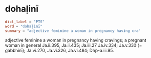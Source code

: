 # dohaḷinī

``` toml
dict_label = "PTS"
word = "dohaḷinī"
summary = "adjective feminine a woman in pregnancy having cra"
```

adjective feminine a woman in pregnancy having cravings; a pregnant woman in general Ja.ii.395, Ja.ii.435; Ja.iii.27 Ja.iv.334; Ja.v.330 (= gabbhinī); Ja.vi.270, Ja.vi.326, Ja.vi.484; Dhp\-a.iii.95.

